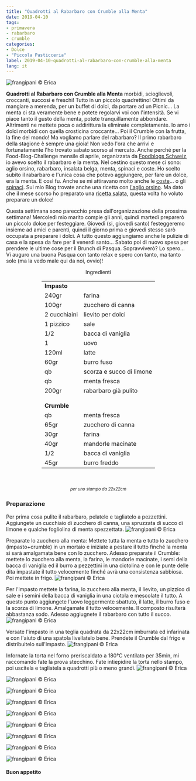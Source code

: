 ```yaml
---
title: "Quadrotti al Rabarbaro con Crumble alla Menta"
date: 2019-04-10
tags:
- primavera
- rabarbaro
- crumble
categories:
- Dolce
- "Piccola Pasticceria"
label: 2019-04-10-quadrotti-al-rabarbaro-con-crumble-alla-menta
lang: it
---
```

![](../2019-04-10-quadrotti-al-rabarbaro-con-crumble-alla-menta/header.jpeg "frangipani © Erica")

**Quadrotti al Rabarbaro con Crumble alla Menta** morbidi, scioglievoli, croccanti, succosi e freschi! Tutto in un piccolo quadrettino! Ottimi da mangiare a merenda, per un buffet di dolci, da portare ad un Picnic... La menta ci sta veramente bene e potete regolarvi voi con l'intensità. Se vi piace tanto il gusto della menta, potete tranquillamente abbondare. Altrimenti ne mettete poca o addirittura la eliminate completamente. Io amo i dolci morbidi con quella crosticina croccante... Poi il Crumble con la frutta, la fine del mondo! Ma vogliamo parlare del rabarbaro? Il primo rabarbaro della stagione è sempre una gioia! Non vedo l'ora che arrivi e fortunatamente l'ho trovato sabato scorso al mercato. Anche perché per la Food-Blog-Challenge mensile di aprile, organizzata da <a href="https://www.foodblogs-schweiz.ch" target="_blank">Foodblogs Schweiz</a>, io avevo scelto il rabarbaro e la menta. Nel cestino questo mese ci sono: aglio orsino, rabarbaro, insalata belga, menta, spinaci e coste. Ho scelto subito il rabarbaro e l'unica cosa che potevo aggiungere, per fare un dolce, era la menta. E così fu. Anche se mi attiravano molto anche le <a href="https://frangipani.raiano.ch/2016-09-26-pan-brioche-farcito/" target="_blank">coste</a>... o gli <a href="https://frangipani.raiano.ch/2016-02-05-polpettone-di-pane-ripieno-con-spinaci-e-mozzarella/" target="_blank">spinaci</a>. Sul mio Blog trovate anche una ricetta con <a href="https://frangipani.raiano.ch/2015-04-05-agnellino-di-pane-ai-tre-pesti/" target="_blank">l'aglio orsino</a>. Ma dato che il mese scorso ho preparato una <a href="https://frangipani.raiano.ch/2019-03-18-muffin-salati-alle-carote-vegani-con-insalata-di-spinaci-mele-nocciole/" target="_blank">ricetta salata</a>, questa volta ho voluto preparare un dolce!

Questa settimana sono parecchio presa dall'organizzazione della prossima settimana! Mercoledì mio marito compie gli anni, quindi martedì preparerò un piccolo dolce per festeggiare. Giovedì (si, giovedì santo) festeggeremo insieme ad amici e parenti, quindi il giorno prima e giovedì stesso sarò occupata a preparare i dolci. A tutto questo aggiungiamo anche le pulizie di casa e la spesa da fare per il venerdì santo... Sabato poi di nuovo spesa per prendere le ultime cose per il Brunch di Pasqua. Sopravviverò? Lo spero... Vi auguro una buona Pasqua con tanto relax e spero con tanto, ma tanto sole (ma la vedo male qui da noi, ovvio)!

<div id="wrapper" style="text-align: center">
  <div id="yourdiv" style="display: inline-block;">
    <div class="ingredients" itemscope itemtype="http://schema.org/Recipe">
      <span itemprop="name" style="display:none;">Quadrotti al Rabarbaro con Crumble alla Menta</span>
      <span itemprop="recipeCategory" style="display:none;">Dolce</span>
      <img itemprop="image" style="display:none;" class="ignore-gallery-item" src="../2019-04-10-quadrotti-al-rabarbaro-con-crumble-alla-menta/header.jpeg"/>
      <span itemprop="author" style="display:none;">Erica Raiano</span>
      <span itemprop="description" style="display:none;">Quadrotti al Rabarbaro con Crumble alla Menta morbidi, scioglievoli, croccanti, succosi e freschi! Tutto in un piccolo quadrettino!</span>
      <div class="ingredients-title">Ingredienti</div>
      <table>
        <tbody>
          <tr>          
            <td colspan="2"><b>Impasto</b></td>
          </tr>      
          <tr itemprop="recipeIngredient">
            <td>240gr</td>
            <td>farina</td>
          </tr>
          <tr itemprop="recipeIngredient">
            <td>100gr</td>
            <td>zucchero di canna</td>
          </tr>
          <tr itemprop="recipeIngredient">
            <td>2 cucchiaini</td>
            <td>lievito per dolci</td>
          </tr>
          <tr itemprop="recipeIngredient">
            <td>1 pizzico</td>
            <td>sale</td>
          </tr>
          <tr itemprop="recipeIngredient">
            <td>1/2</td>
            <td>bacca di vaniglia</td>
          </tr>
          <tr itemprop="recipeIngredient">
            <td>1</td>
            <td>uovo</td>
          </tr>
          <tr itemprop="recipeIngredient">
            <td>120ml</td>
            <td>latte</td>
          </tr>
          <tr itemprop="recipeIngredient">
            <td>60gr</td>
            <td>burro fuso</td>
          </tr>
          <tr itemprop="recipeIngredient">
            <td>qb</td>
            <td>scorza e succo di limone</td>
          </tr>
          <tr itemprop="recipeIngredient">
            <td>qb</td>
            <td>menta fresca</td>
          </tr>
          <tr itemprop="recipeIngredient">
            <td>200gr</td>
            <td>rabarbaro già pulito</td>
          </tr>
          <tr style="height: 15px;"></tr>
          <tr>          
            <td colspan="2"><b>Crumble</b></td>
          </tr>      
          <tr itemprop="recipeIngredient">
            <td>qb</td>
            <td>menta fresca</td>
          </tr>
          <tr itemprop="recipeIngredient">
            <td>65gr</td>
            <td>zucchero di canna</td>
          </tr>
          <tr itemprop="recipeIngredient">
            <td>30gr</td>
            <td>farina</td>
          </tr>
          <tr itemprop="recipeIngredient">
            <td>40gr</td>
            <td>mandorle macinate</td>
          </tr>
          <tr itemprop="recipeIngredient">
            <td>1/2</td>
            <td>bacca di vaniglia</td>
          </tr>
          <tr itemprop="recipeIngredient">
            <td>45gr</td>
            <td>burro freddo</td>
          </tr>
        </tbody>
      </table>
      <br></br>
      <i class="pull-right" style="font-size: 80%;">per uno stampo da 22x22cm</i>
    </div>
  </div>
</div>


<h3>
  <font color="grey">
    <i class="fa-solid fa-gears"></i>
  </font> Preparazione
</h3>

Per prima cosa pulite il rabarbaro, pelatelo e tagliatelo a pezzettini. Aggiungete un cucchiaio di zucchero di canna, una spruzzata di succo di limone e qualche fogliolina di menta spezzettata.
![](../2019-04-10-quadrotti-al-rabarbaro-con-crumble-alla-menta/rabarbaro.jpeg "frangipani © Erica")

Preparate lo zucchero alla menta: Mettete tutta la menta e tutto lo zucchero (impasto+crumble) in un mortaio e iniziate a pestare il tutto finché la menta si sarà amalgamata bene con lo zucchero. Adesso preparate il Crumble: mettete lo zucchero alla menta, la farina, le mandorle macinate, i semi della bacca di vaniglia ed il burro a pezzettini in una ciotolina e con le punte delle dita impastate il tutto velocemente finché avrà una consistenza sabbiosa. Poi mettete in frigo.
![](../2019-04-10-quadrotti-al-rabarbaro-con-crumble-alla-menta/crumble.jpeg "frangipani © Erica")

Per l'impasto mettete la farina, lo zucchero alla menta, il lievito, un pizzico di sale e i semini della bacca di vaniglia in una ciotola e mescolate il tutto. A questo punto aggiungete l'uovo leggermente sbattuto, il latte, il burro fuso e la scorza di limone. Amalgamate il tutto velocemente. Il composto risulterà abbastanza sodo. Adesso aggiugnete il rabarbaro con tutto il succo.
![](../2019-04-10-quadrotti-al-rabarbaro-con-crumble-alla-menta/impasto.jpeg "frangipani © Erica")

Versate l'impasto in una teglia quadrata da 22x22cm imburrata ed infarinata e con l'aiuto di una spatola livellatelo bene. Prendete il Crumble dal frigo e distribuitelo sull'impasto.
![](../2019-04-10-quadrotti-al-rabarbaro-con-crumble-alla-menta/teglia.jpeg "frangipani © Erica")

Infornate la torta nel forno preriscaldato a 180°C ventilato per 35min, mi raccomando fate la prova stecchino. Fate intiepidire la torta nello stampo, poi uscitela e tagliatela a quadrotti più o meno grandi.
![](../2019-04-10-quadrotti-al-rabarbaro-con-crumble-alla-menta/risultato1.jpeg "frangipani © Erica")

![](../2019-04-10-quadrotti-al-rabarbaro-con-crumble-alla-menta/risultato2.jpeg "frangipani © Erica")

![](../2019-04-10-quadrotti-al-rabarbaro-con-crumble-alla-menta/risultato3.jpeg "frangipani © Erica")

![](../2019-04-10-quadrotti-al-rabarbaro-con-crumble-alla-menta/risultato4.jpeg "frangipani © Erica")

![](../2019-04-10-quadrotti-al-rabarbaro-con-crumble-alla-menta/risultato5.jpeg "frangipani © Erica")

![](../2019-04-10-quadrotti-al-rabarbaro-con-crumble-alla-menta/risultato6.jpeg "frangipani © Erica")

![](../2019-04-10-quadrotti-al-rabarbaro-con-crumble-alla-menta/risultato7.jpeg "frangipani © Erica")

![](../2019-04-10-quadrotti-al-rabarbaro-con-crumble-alla-menta/risultato8.jpeg "frangipani © Erica")

![](../2019-04-10-quadrotti-al-rabarbaro-con-crumble-alla-menta/risultato9.jpeg "frangipani © Erica")

<h4>Buon appetito
  <font color="red">
    <i class="fa-regular fa-face-smile"></i>
  </font>
</h4>